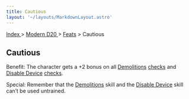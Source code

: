 ```yaml
---
title: Cautious
layout: '~/layouts/MarkdownLayout.astro'
---
```


[ Index ](/) > [ Modern D20 ](/modern.d20.srd) > [Feats](/modern.d20.srd/feats) > Cautious

## Cautious

Benefit: The character gets a +2 bonus on all
[Demolitions](/modern.d20.srd/skills/demolitions)
[checks](/modern.d20.srd/skills/skill.basics) and [Disable Device](/modern.d20.srd/skills/disable.device)
[checks](/modern.d20.srd/skills/skill.basics).

Special: Remember that the [Demolitions](/modern.d20.srd/skills/demolitions)
skill and the [Disable Device](/modern.d20.srd/skills/disable.device) skill
can’t be used untrained.

